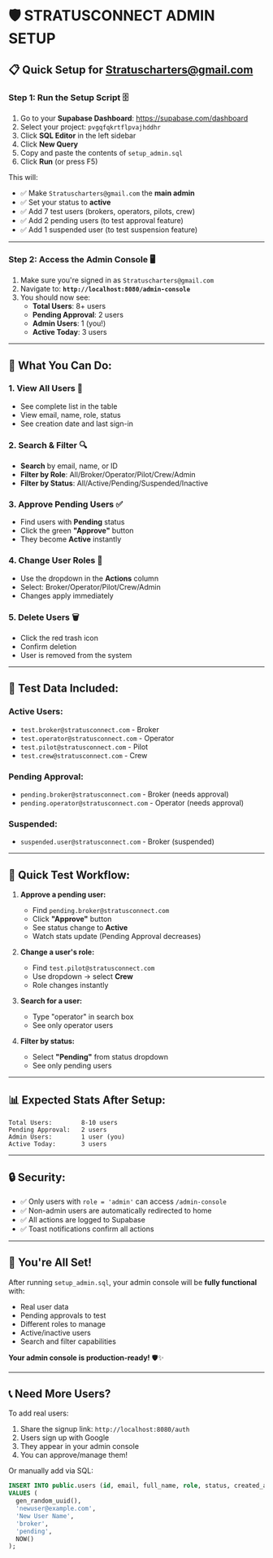 # 🛡️ STRATUSCONNECT ADMIN SETUP

## 📋 **Quick Setup for Stratuscharters@gmail.com**

### **Step 1: Run the Setup Script** 🗄️

1. Go to your **Supabase Dashboard**: https://supabase.com/dashboard
2. Select your project: `pvgqfqkrtflpvajhddhr`
3. Click **SQL Editor** in the left sidebar
4. Click **New Query**
5. Copy and paste the contents of `setup_admin.sql`
6. Click **Run** (or press F5)

This will:
- ✅ Make `Stratuscharters@gmail.com` the **main admin**
- ✅ Set your status to **active**
- ✅ Add 7 test users (brokers, operators, pilots, crew)
- ✅ Add 2 pending users (to test approval feature)
- ✅ Add 1 suspended user (to test suspension feature)

---

### **Step 2: Access the Admin Console** 🖥️

1. Make sure you're signed in as `Stratuscharters@gmail.com`
2. Navigate to: **`http://localhost:8080/admin-console`**
3. You should now see:
   - **Total Users**: 8+ users
   - **Pending Approval**: 2 users
   - **Admin Users**: 1 (you!)
   - **Active Today**: 3 users

---

## 🎯 **What You Can Do:**

### **1. View All Users** 👥
- See complete list in the table
- View email, name, role, status
- See creation date and last sign-in

### **2. Search & Filter** 🔍
- **Search** by email, name, or ID
- **Filter by Role**: All/Broker/Operator/Pilot/Crew/Admin
- **Filter by Status**: All/Active/Pending/Suspended/Inactive

### **3. Approve Pending Users** ✅
- Find users with **Pending** status
- Click the green **"Approve"** button
- They become **Active** instantly

### **4. Change User Roles** 🔄
- Use the dropdown in the **Actions** column
- Select: Broker/Operator/Pilot/Crew/Admin
- Changes apply immediately

### **5. Delete Users** 🗑️
- Click the red trash icon
- Confirm deletion
- User is removed from the system

---

## 🧪 **Test Data Included:**

### **Active Users:**
- `test.broker@stratusconnect.com` - Broker
- `test.operator@stratusconnect.com` - Operator
- `test.pilot@stratusconnect.com` - Pilot
- `test.crew@stratusconnect.com` - Crew

### **Pending Approval:**
- `pending.broker@stratusconnect.com` - Broker (needs approval)
- `pending.operator@stratusconnect.com` - Operator (needs approval)

### **Suspended:**
- `suspended.user@stratusconnect.com` - Broker (suspended)

---

## 🚀 **Quick Test Workflow:**

1. **Approve a pending user:**
   - Find `pending.broker@stratusconnect.com`
   - Click **"Approve"** button
   - See status change to **Active**
   - Watch stats update (Pending Approval decreases)

2. **Change a user's role:**
   - Find `test.pilot@stratusconnect.com`
   - Use dropdown → select **Crew**
   - Role changes instantly

3. **Search for a user:**
   - Type "operator" in search box
   - See only operator users

4. **Filter by status:**
   - Select **"Pending"** from status dropdown
   - See only pending users

---

## 📊 **Expected Stats After Setup:**

```
Total Users:        8-10 users
Pending Approval:   2 users
Admin Users:        1 user (you)
Active Today:       3 users
```

---

## 🔒 **Security:**

- ✅ Only users with `role = 'admin'` can access `/admin-console`
- ✅ Non-admin users are automatically redirected to home
- ✅ All actions are logged to Supabase
- ✅ Toast notifications confirm all actions

---

## 🎉 **You're All Set!**

After running `setup_admin.sql`, your admin console will be **fully functional** with:
- Real user data
- Pending approvals to test
- Different roles to manage
- Active/inactive users
- Search and filter capabilities

**Your admin console is production-ready!** 🛡️✨

---

## 📞 **Need More Users?**

To add real users:
1. Share the signup link: `http://localhost:8080/auth`
2. Users sign up with Google
3. They appear in your admin console
4. You can approve/manage them!

Or manually add via SQL:
```sql
INSERT INTO public.users (id, email, full_name, role, status, created_at)
VALUES (
  gen_random_uuid(),
  'newuser@example.com',
  'New User Name',
  'broker',
  'pending',
  NOW()
);
```


